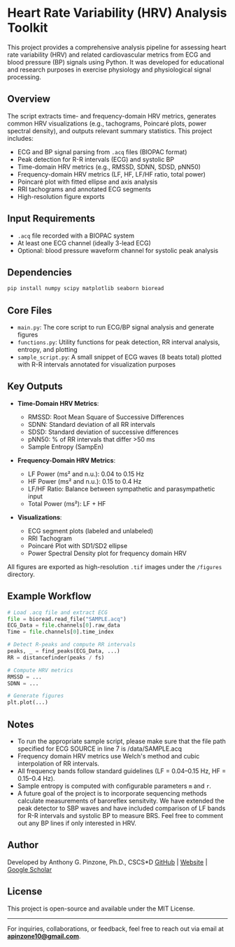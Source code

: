 # Heart Rate Variability (HRV) Analysis Toolkit

This project provides a comprehensive analysis pipeline for assessing heart rate variability (HRV) and related cardiovascular metrics from ECG and blood pressure (BP) signals using Python. It was developed for educational and research purposes in exercise physiology and physiological signal processing.

## Overview

The script extracts time- and frequency-domain HRV metrics, generates common HRV visualizations (e.g., tachograms, Poincaré plots, power spectral density), and outputs relevant summary statistics. This project includes:

* ECG and BP signal parsing from `.acq` files (BIOPAC format)
* Peak detection for R-R intervals (ECG) and systolic BP
* Time-domain HRV metrics (e.g., RMSSD, SDNN, SDSD, pNN50)
* Frequency-domain HRV metrics (LF, HF, LF/HF ratio, total power)
* Poincaré plot with fitted ellipse and axis analysis
* RRI tachograms and annotated ECG segments
* High-resolution figure exports 

## Input Requirements

* `.acq` file recorded with a BIOPAC system
* At least one ECG channel (ideally 3-lead ECG)
* Optional: blood pressure waveform channel for systolic peak analysis

## Dependencies

```bash
pip install numpy scipy matplotlib seaborn bioread
```

## Core Files

* `main.py`: The core script to run ECG/BP signal analysis and generate figures
* `functions.py`: Utility functions for peak detection, RR interval analysis, entropy, and plotting
* `sample_script.py`: A small snippet of ECG waves (8 beats total) plotted with R-R intervals annotated for visualization purposes

## Key Outputs

* **Time-Domain HRV Metrics**:

  * RMSSD: Root Mean Square of Successive Differences
  * SDNN: Standard deviation of all RR intervals
  * SDSD: Standard deviation of successive differences
  * pNN50: % of RR intervals that differ >50 ms
  * Sample Entropy (SampEn)

* **Frequency-Domain HRV Metrics**:

  * LF Power (ms² and n.u.): 0.04 to 0.15 Hz
  * HF Power (ms² and n.u.): 0.15 to 0.4 Hz
  * LF/HF Ratio: Balance between sympathetic and parasympathetic input
  * Total Power (ms²): LF + HF

* **Visualizations**:

  * ECG segment plots (labeled and unlabeled)
  * RRI Tachogram
  * Poincaré Plot with SD1/SD2 ellipse
  * Power Spectral Density plot for frequency domain HRV

All figures are exported as high-resolution `.tif` images under the `/figures` directory.

## Example Workflow

```python
# Load .acq file and extract ECG
file = bioread.read_file("SAMPLE.acq")
ECG_Data = file.channels[0].raw_data
Time = file.channels[0].time_index

# Detect R-peaks and compute RR intervals
peaks, _ = find_peaks(ECG_Data, ...)
RR = distancefinder(peaks / fs)

# Compute HRV metrics
RMSSD = ...
SDNN = ...

# Generate figures
plt.plot(...)
```

## Notes
* To run the appropriate sample script, please make sure that the file path specified for ECG SOURCE in line 7 is /data/SAMPLE.acq
* Frequency domain HRV metrics use Welch's method and cubic interpolation of RR intervals.
* All frequency bands follow standard guidelines (LF = 0.04–0.15 Hz, HF = 0.15–0.4 Hz).
* Sample entropy is computed with configurable parameters `m` and `r`.
* A future goal of the project is to incorporate sequencing methods calculate measurements of baroreflex sensitvity. We have extended the peak detector to SBP waves and have included
  comparison of LF bands for R-R intervals and systolic BP to measure BRS. Feel free to comment out any BP lines if only interested in HRV.

## Author

Developed by Anthony G. Pinzone, Ph.D., CSCS\*D
[GitHub](https://github.com/apinzone) | [Website](https://apinzone.github.io/) | [Google Scholar](https://scholar.google.com/citations?user=GMi1gHsAAAAJ&hl=en)

## License

This project is open-source and available under the MIT License.

---

For inquiries, collaborations, or feedback, feel free to reach out via email at **[apinzone10@gmail.com](mailto:apinzone10@gmail.com)**.
